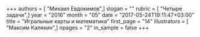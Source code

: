 +++
authors = [ "Михаил Евдокимов",]
slogan = ""
rubric = [ "Четыре задачи",]
year = "2016"
month = "05"
date = "2017-05-24T19:11:47+03:00"
title = "Игральные карты и математика"
first_page = "14"
illustrators = [ "Максим Калякин",]
npages = "2"
in_sample = false
+++
